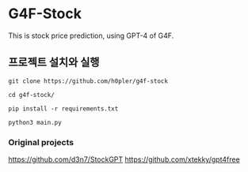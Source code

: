# G4F-Stock
This is stock price prediction, using GPT-4 of G4F.

## 프로젝트 설치와 실행
```shell
git clone https://github.com/h0pler/g4f-stock

cd g4f-stock/

pip install -r requirements.txt

python3 main.py
```

### Original projects
https://github.com/d3n7/StockGPT
https://github.com/xtekky/gpt4free